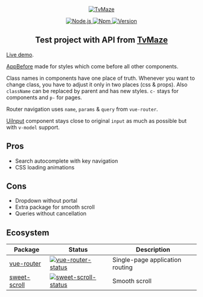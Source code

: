 <p align="center">
  <a href="http://tvmaze.webmaho.com/">
    <img src="https://static.tvmaze.com/images/tvm-header-logo.png" alt="TvMaze">
  </a>
</p>

<p align="center">
  <a href="https://nodejs.org/en/">
    <img src="https://img.shields.io/badge/Node.js-v14.16.0-339933" alt="Node.js">
  </a>
  <a href="https://npmjs.com/">
    <img src="https://img.shields.io/badge/npm-v6.14.11-CB3837" alt="Npm">
  </a>
  <a href="https://vuejs.org/">
    <img src="https://img.shields.io/badge/Vue.js-v2.6.11-4FC08D" alt="Version">
  </a>
</p>

<h2 align="center">Test project with API from <a href="https://www.tvmaze.com/">TvMaze</a></h2>

[Live demo](http://tvmaze.webmaho.com/).

[AppBefore](src/components/App/Before.vue) made for styles which come before all other components.

Class names in components have one place of truth. Whenever you want to change class, you have to adjust it only in two places (css & props). Also `className` can be replaced by parent and has new styles. `c-` stays for components and `p-` for pages.</p>

Router navigation uses `name`, `params` & `query` from `vue-router`.

[UiInput](src/components/Ui/Input.vue) component stays close to original `input` as much as possible but with `v-model` support.

## Pros

- Search autocomplete with key navigation
- CSS loading animations

## Cons

- Dropdown without portal
- Extra package for smooth scroll
- Queries without cancellation

## Ecosystem

| Package        | Status                                         | Description                     |
| -------------- | ---------------------------------------------- | ------------------------------- |
| [vue-router]   | [![vue-router-status]][vue-router-package]     | Single-page application routing |
| [sweet-scroll] | [![sweet-scroll-status]][sweet-scroll-package] | Smooth scroll                   |

[vue-router]: https://www.npmjs.com/package/vue-router
[vue-router-status]: https://img.shields.io/npm/v/vue-router.svg
[vue-router-package]: https://npmjs.com/package/vue-router
[sweet-scroll]: https://www.npmjs.com/package/sweet-scroll
[sweet-scroll-status]: https://img.shields.io/npm/v/sweet-scroll.svg
[sweet-scroll-package]: https://npmjs.com/package/sweet-scroll
